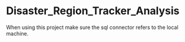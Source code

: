 # Disaster_Region_Tracker_Analysis

When using this project make sure the sql connector refers to the local machine.
